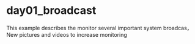 # day01_broadcast
This example describes the monitor several important system broadcas，New pictures and videos to increase monitoring
